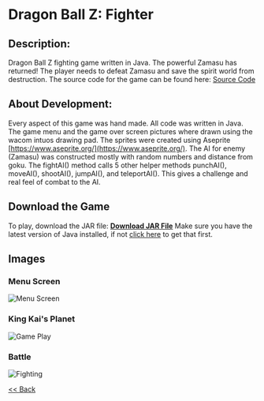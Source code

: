# Dragon Ball Z: Fighter

## Description: 
Dragon Ball Z fighting game written in Java. The powerful Zamasu has returned! The player needs to defeat Zamasu and save the spirit world from destruction. The source code for the game can be found here: [Source Code](https://github.com/zevyirmiyahu/DragonBallZ-Fighter/tree/master/DragonBallZ_Fighter/src/com/zevyirmiyahu)

## About Development:
Every aspect of this game was hand made. All code was written in Java. The game menu and the game over screen pictures where drawn using the wacom intuos drawing pad. The sprites were created using Aseprite [https://www.aseprite.org/](https://www.aseprite.org/). The AI for enemy (Zamasu) was constructed mostly with random numbers and distance from goku. The fightAI() method calls 5 other helper methods punchAI(), moveAI(), shootAI(), jumpAI(), and teleportAI(). This gives a challenge and real feel of combat to the AI.


## Download the Game
To play, download the JAR file: <a href="https://github.com/zevyirmiyahu/DragonBallZ-Fighter/blob/master/DBZ-Fighter.jar"><b>Download JAR File</b></a> Make sure you have the latest version of Java installed, if not [click here](https://www.java.com/en/) to get that first.


## Images

### Menu Screen
![Menu Screen](https://zevyirmiyahu.github.io/images/DBZ_Images/DBZ1.png)

### King Kai's Planet
![Game Play](https://zevyirmiyahu.github.io/images/DBZ_Images/DBZ2.png)

### Battle
![Fighting](https://zevyirmiyahu.github.io/images/DBZ_Images/DBZ3.png)


[<< Back](http://zevyirmiyahu.github.io)


